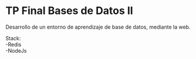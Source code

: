 # TP Final Bases de Datos II

Desarrollo de un entorno de aprendizaje de base de datos, mediante la web.

Stack:  
  -Redis  
  -NodeJs  

